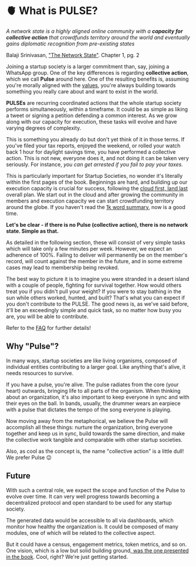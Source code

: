 # 🫀 What is PULSE?

_A network state is a highly aligned online community with a **capacity for collective action** that crowdfunds territory around the world and eventually gains diplomatic recognition from pre-existing states_

Balaji Srinivasan, ["The Network State"](https://thenetworkstate.com/the-network-state-in-one-sentence). Chapter 1, pg. 2

Joining a startup society is a larger commitment than, say, joining a WhatsApp group. One of the key differences is regarding **collective action**, which we call **Pulse** around here. One of the resulting benefits is, assuming you're morally aligned with the [values](../start-here/values.md), you're always building towards something you really care about and want to exist in the world.

**PULSEs** are recurring coordinated actions that the whole startup society performs simultaneously, within a timeframe. It could be as simple as liking a tweet or signing a petition defending a common interest. As we grow along with our capacity for execution, these tasks will evolve and have varying degrees of complexity.

This is something you already do but don't yet think of it in those terms. If you've filed your tax reports, enjoyed the weekend, or rolled your watch back 1 hour for daylight savings time, you have performed a collective action. This is not new, everyone does it, and not doing it can be taken very seriously. For instance, _you can get arrested if you fail to pay your taxes._

This is particularly important for Startup Societies, no wonder it's literally within the first pages of the book. Beginnings are hard, and building up our execution capacity is crucial for success, following the [cloud first, land last](https://thenetworkstate.com/the-network-state-in-one-thousand-words) overall plan. We start out in the cloud and after growing the community in members and execution capacity we can start crowdfunding territory around the globe. If you haven't read the [1k word summary](https://thenetworkstate.com/the-network-state-in-one-thousand-words), now is a good time.

**Let's be clear - if there is no Pulse (collective action), there is no network state. Simple as that.**

As detailed in the following section, these will consist of very simple tasks which will take only a few minutes per week. However, we expect an adherence of 100%. Failing to deliver will permanently be on the member's record, will count against the member in the future, and in some extreme cases may lead to membership being revoked.

The best way to picture it is to imagine you were stranded in a desert island with a couple of people, fighting for survival together. How would others treat you if you didn't pull your weight? If you were to stay bathing in the sun while others worked, hunted, and built? That's what you can expect if you don't contribute to the PULSE. The good news is, as we've said before, it'll be an exceedingly simple and quick task, so no matter how busy you are, you will be able to contribute.

Refer to the [FAQ](pulse-faq.md) for further details!

## Why "Pulse"?

In many ways, startup societies are like living organisms, composed of individual entities contributing to a larger goal. Like anything that's alive, it needs resources to survive.

If you have a pulse, you're alive. The pulse radiates from the core (your heart) outwards, bringing life to all parts of the organism. When thinking about an organization, it's also important to keep everyone in sync and with their eyes on the ball. In bands, usually, the drummer wears an earpiece with a pulse that dictates the tempo of the song everyone is playing.

Now moving away from the metaphorical, we believe the Pulse will accomplish all these things: nurture the organization, bring everyone together and keep us in sync, build towards the same direction, and make the collective work tangible and comparable with other startup societies.

Also, as cool as the concept is, the name "collective action" is a little dull! We prefer Pulse 😉

## Future

With such a central role, we expect the scope and function of the Pulse to evolve over time. It can very well progress towards becoming a decentralized protocol and open standard to be used for any startup society.

The generated data would be accessible to all via dashboards, which monitor how healthy the organization is. It could be composed of many modules, one of which will be related to the collective aspect.

But it could have a census, engagement metrics, token metrics, and so on. One vision, which is a low but solid building ground,[ was the one presented in the book](https://thenetworkstate.com/the-network-state-in-one-image). Cool, right? We're just getting started.
